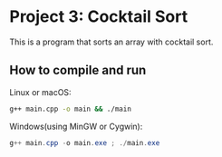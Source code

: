 # Project 3:  Cocktail Sort

This is a program that sorts an array with cocktail sort.

## How to compile and run

Linux or macOS:

```bash
g++ main.cpp -o main && ./main
```

Windows(using MinGW or Cygwin): 

```powershell
g++ main.cpp -o main.exe ; ./main.exe
```
